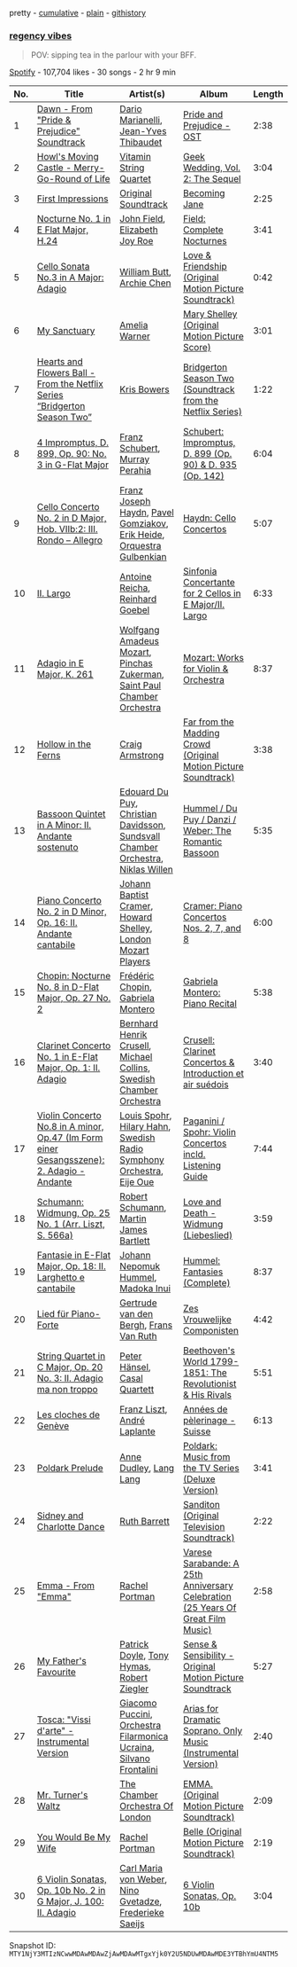 pretty - [cumulative](/playlists/cumulative/37i9dQZF1DWUqr1os0aCxH.md) - [plain](/playlists/plain/37i9dQZF1DWUqr1os0aCxH) - [githistory](https://github.githistory.xyz/mackorone/spotify-playlist-archive/blob/main/playlists/plain/37i9dQZF1DWUqr1os0aCxH)

### [regency vibes](https://open.spotify.com/playlist/37i9dQZF1DWUqr1os0aCxH)

> POV: sipping tea in the parlour with your BFF.

[Spotify](https://open.spotify.com/user/spotify) - 107,704 likes - 30 songs - 2 hr 9 min

| No. | Title | Artist(s) | Album | Length |
|---|---|---|---|---|
| 1 | [Dawn \- From "Pride & Prejudice" Soundtrack](https://open.spotify.com/track/2k2MprlqkmDMKKOOWGREzW) | [Dario Marianelli](https://open.spotify.com/artist/0s1ec6aPpRZ4DCj15w1EFg), [Jean\-Yves Thibaudet](https://open.spotify.com/artist/1Dot4uMsJMx8n1Xi7gAdV6) | [Pride and Prejudice \- OST](https://open.spotify.com/album/5pV86WRRdbyIdK3YkS7rOI) | 2:38 |
| 2 | [Howl's Moving Castle \- Merry\-Go\-Round of Life](https://open.spotify.com/track/20nMssNxX89e7YMoT0gpFQ) | [Vitamin String Quartet](https://open.spotify.com/artist/6MERXsiRbur2oJZFgYRDKz) | [Geek Wedding, Vol\. 2: The Sequel](https://open.spotify.com/album/11USWPKwpUSlDyrjBErJ6W) | 3:04 |
| 3 | [First Impressions](https://open.spotify.com/track/09I7DjJtkvTPORULHE7yCY) | [Original Soundtrack](https://open.spotify.com/artist/3huVQoEWdqUTvlYpFVUHcF) | [Becoming Jane](https://open.spotify.com/album/52sztZMsBAIe2jNcFNpQHk) | 2:25 |
| 4 | [Nocturne No\. 1 in E Flat Major, H.24](https://open.spotify.com/track/4h4py9AzEuUGBTJZO4ifnm) | [John Field](https://open.spotify.com/artist/7vDYlejWEU6Yuw4MxTiv56), [Elizabeth Joy Roe](https://open.spotify.com/artist/5vJAuQf7YI4bRYev7UfZDs) | [Field: Complete Nocturnes](https://open.spotify.com/album/0I3BvDSNoPQnI8Fsr60Cub) | 3:41 |
| 5 | [Cello Sonata No.3 in A Major: Adagio](https://open.spotify.com/track/7llgKyvaQR10beuT6aInYQ) | [William Butt](https://open.spotify.com/artist/3haPAcAMMngBtugMQSIaSg), [Archie Chen](https://open.spotify.com/artist/23Ghizx5CEAgDo7LDWipKs) | [Love & Friendship \(Original Motion Picture Soundtrack\)](https://open.spotify.com/album/2UZg52siXUEix9x1Yb3bpW) | 0:42 |
| 6 | [My Sanctuary](https://open.spotify.com/track/6d1NPNNXtUPmqdwg8bEGSo) | [Amelia Warner](https://open.spotify.com/artist/1SSl5N7XDvbNT88DomuDmW) | [Mary Shelley \(Original Motion Picture Score\)](https://open.spotify.com/album/4Bu9CTxnEx079i37tGHlXi) | 3:01 |
| 7 | [Hearts and Flowers Ball \- From the Netflix Series “Bridgerton Season Two”](https://open.spotify.com/track/4ibFnVHag07dErldkPF7uh) | [Kris Bowers](https://open.spotify.com/artist/2wWBoQpcybsDVpouFubTqZ) | [Bridgerton Season Two \(Soundtrack from the Netflix Series\)](https://open.spotify.com/album/1jhHQPn3EjtdCuKgVTg6Bb) | 1:22 |
| 8 | [4 Impromptus, D\. 899, Op\. 90: No\. 3 in G\-Flat Major](https://open.spotify.com/track/5nyjJE5icW9rkqFGTZVhYR) | [Franz Schubert](https://open.spotify.com/artist/2p0UyoPfYfI76PCStuXfOP), [Murray Perahia](https://open.spotify.com/artist/4EEQIAJoeN1V30MqFFtXxB) | [Schubert: Impromptus, D\. 899 \(Op\. 90\) & D\. 935 \(Op\. 142\)](https://open.spotify.com/album/7iWzo7rT6DWeoOundFbwcx) | 6:04 |
| 9 | [Cello Concerto No\. 2 in D Major, Hob\. VIIb:2: III\. Rondo – Allegro](https://open.spotify.com/track/4ofb3jwDQIrnOudulTLxgR) | [Franz Joseph Haydn](https://open.spotify.com/artist/656RXuyw7CE0dtjdPgjJV6), [Pavel Gomziakov](https://open.spotify.com/artist/3UfgQyRhmdAc89C2uQFUSm), [Erik Heide](https://open.spotify.com/artist/32ty1Cg86aV8ZPtEGtxWKx), [Orquestra Gulbenkian](https://open.spotify.com/artist/1749FfRhbpXEXFmrHJe31n) | [Haydn: Cello Concertos](https://open.spotify.com/album/3lN1hwJ6xbmHQGeo19RJix) | 5:07 |
| 10 | [II\. Largo](https://open.spotify.com/track/3FK2gApjiXeeZFMrBTMRno) | [Antoine Reicha](https://open.spotify.com/artist/6xcLRTK4l1U7cO925ybm2L), [Reinhard Goebel](https://open.spotify.com/artist/6aZcT9sJMlL0yUOrEWa74E) | [Sinfonia Concertante for 2 Cellos in E Major/II\. Largo](https://open.spotify.com/album/1vitj79yjkSsLdPfTOFLEV) | 6:33 |
| 11 | [Adagio in E Major, K\. 261](https://open.spotify.com/track/2vBuaUzWANdghLfM1nF0Yw) | [Wolfgang Amadeus Mozart](https://open.spotify.com/artist/4NJhFmfw43RLBLjQvxDuRS), [Pinchas Zukerman](https://open.spotify.com/artist/57J4DccKLul7z7kqfRPiER), [Saint Paul Chamber Orchestra](https://open.spotify.com/artist/0QjKu8W5tafMCDKKw3xHYT) | [Mozart: Works for Violin & Orchestra](https://open.spotify.com/album/4zETVNxxf0HT4iHXV0he0F) | 8:37 |
| 12 | [Hollow in the Ferns](https://open.spotify.com/track/7ChcR1Vdev6qnpcELoU5tI) | [Craig Armstrong](https://open.spotify.com/artist/526q7RxT5KA1VGeQ5GMSHO) | [Far from the Madding Crowd \(Original Motion Picture Soundtrack\)](https://open.spotify.com/album/4J9mOsvXXsEy7ocReEwBBP) | 3:38 |
| 13 | [Bassoon Quintet in A Minor: II\. Andante sostenuto](https://open.spotify.com/track/3uE83JeBkY95ZnnhxyZJsj) | [Edouard Du Puy](https://open.spotify.com/artist/4YSCbLTg7qXHjtIeW8YhV4), [Christian Davidsson](https://open.spotify.com/artist/0UL3VyugD1PWfgrYZQ6LqZ), [Sundsvall Chamber Orchestra](https://open.spotify.com/artist/4YvXczozKiUsl0KTspMIA6), [Niklas Willen](https://open.spotify.com/artist/3VVhInf9f2hRXZBIaPcYyY) | [Hummel / Du Puy / Danzi / Weber: The Romantic Bassoon](https://open.spotify.com/album/13N56hu1ywksI4Dae9yDnI) | 5:35 |
| 14 | [Piano Concerto No\. 2 in D Minor, Op\. 16: II\. Andante cantabile](https://open.spotify.com/track/1x4dOZWD7WbD9lkvmi8jmw) | [Johann Baptist Cramer](https://open.spotify.com/artist/7BwSrKTOemmB5WmGVVqInm), [Howard Shelley](https://open.spotify.com/artist/3pxt6077A2xXBAgMrgHRPg), [London Mozart Players](https://open.spotify.com/artist/1sylrdKARMDYTJbs8IPWGy) | [Cramer: Piano Concertos Nos\. 2, 7, and 8](https://open.spotify.com/album/2nDBRoOUcKAiEBgjCKR0aR) | 6:00 |
| 15 | [Chopin: Nocturne No\. 8 in D\-Flat Major, Op\. 27 No\. 2](https://open.spotify.com/track/4hbvrHgfZ8lqFrPx1Ztd6j) | [Frédéric Chopin](https://open.spotify.com/artist/7y97mc3bZRFXzT2szRM4L4), [Gabriela Montero](https://open.spotify.com/artist/0zn66Km3MeK24VuWUZydgr) | [Gabriela Montero: Piano Recital](https://open.spotify.com/album/2Kvlzm7PyfuF30L3HIBrWw) | 5:38 |
| 16 | [Clarinet Concerto No\. 1 in E\-Flat Major, Op\. 1: II\. Adagio](https://open.spotify.com/track/3kPx2OxsiqI74UHPSWB3bP) | [Bernhard Henrik Crusell](https://open.spotify.com/artist/6RZnn5duxDdSsDoaoRaibD), [Michael Collins](https://open.spotify.com/artist/7jwtuGXYddkJm7TSoJuoT2), [Swedish Chamber Orchestra](https://open.spotify.com/artist/1mlMBjVFn5oeZLAXHIM5no) | [Crusell: Clarinet Concertos & Introduction et air suédois](https://open.spotify.com/album/7ezblV00Bxd1mFOdW1K1Si) | 3:40 |
| 17 | [Violin Concerto No.8 in A minor, Op.47 \(Im Form einer Gesangsszene\): 2\. Adagio \- Andante](https://open.spotify.com/track/0Y5N7jqHSVuRcjpxh8yldi) | [Louis Spohr](https://open.spotify.com/artist/7MzxeLpsMxTk4HDBG6C7rq), [Hilary Hahn](https://open.spotify.com/artist/5JdT0LYJdlPbTC58p60WTX), [Swedish Radio Symphony Orchestra](https://open.spotify.com/artist/0K6ufQj8JzIZPPkvZrEwJS), [Eije Oue](https://open.spotify.com/artist/7l8HgcLsRg3x9IbeAQjaGz) | [Paganini / Spohr: Violin Concertos incld\. Listening Guide](https://open.spotify.com/album/52A9oIcEgY9llf0hQ3d0Bb) | 7:44 |
| 18 | [Schumann: Widmung, Op\. 25 No\. 1 \(Arr\. Liszt, S\. 566a\)](https://open.spotify.com/track/5U7T2widXE5MqoQ6dmi3O9) | [Robert Schumann](https://open.spotify.com/artist/2UqjDAXnDxejEyE0CzfUrZ), [Martin James Bartlett](https://open.spotify.com/artist/6zWfzjBaMu0anAw2kHMW0O) | [Love and Death \- Widmung \(Liebeslied\)](https://open.spotify.com/album/2BoNvLXV5QNSKpRc8hps7Z) | 3:59 |
| 19 | [Fantasie in E\-Flat Major, Op\. 18: II\. Larghetto e cantabile](https://open.spotify.com/track/6lol9qNeKafDmZtRicSUBS) | [Johann Nepomuk Hummel](https://open.spotify.com/artist/0WiK9IsQEQEuIQ1iDxvuPg), [Madoka Inui](https://open.spotify.com/artist/4mahNUgnD5y77JY4ZihRHm) | [Hummel: Fantasies \(Complete\)](https://open.spotify.com/album/2LOADbvStUJaLbDDv5wU1M) | 8:37 |
| 20 | [Lied für Piano\-Forte](https://open.spotify.com/track/72oipVWf1JqN1rg865mfFX) | [Gertrude van den Bergh](https://open.spotify.com/artist/5qPXs4Y9pGgWHxoynFDDKE), [Frans Van Ruth](https://open.spotify.com/artist/1DGWVYpf4TxuoEbN1cHeXZ) | [Zes Vrouwelijke Componisten](https://open.spotify.com/album/1sJoXKa8FryHDfSdoKW6T5) | 4:42 |
| 21 | [String Quartet in C Major, Op\. 20 No\. 3: II\. Adagio ma non troppo](https://open.spotify.com/track/745Jrw2D5YBR9xEClCeXT7) | [Peter Hänsel](https://open.spotify.com/artist/1AyBrFUmVup9BohJaf1XOv), [Casal Quartett](https://open.spotify.com/artist/6pNt9Os5bssdFpne3vUFlC) | [Beethoven's World 1799\-1851: The Revolutionist & His Rivals](https://open.spotify.com/album/3uvfzlSKXs1hQts4MDGfkn) | 5:51 |
| 22 | [Les cloches de Genève](https://open.spotify.com/track/6RSmwzh8naNv2pSgcldW37) | [Franz Liszt](https://open.spotify.com/artist/1385hLNbrnbCJGokfH2ac2), [André Laplante](https://open.spotify.com/artist/3wBPUdIKGpmOpm6EvuLKMj) | [Années de pèlerinage \- Suisse](https://open.spotify.com/album/0JaZH9gdpKr7mBLYgScpSm) | 6:13 |
| 23 | [Poldark Prelude](https://open.spotify.com/track/2ZiKX8sUWhINzoprZAWTzl) | [Anne Dudley](https://open.spotify.com/artist/41dLItQx3PSyP6n1AMd87b), [Lang Lang](https://open.spotify.com/artist/1YZhNFBxkEB5UKTgMDvot4) | [Poldark: Music from the TV Series \(Deluxe Version\)](https://open.spotify.com/album/4swL8BznFgV5IhDRFyB7bO) | 3:41 |
| 24 | [Sidney and Charlotte Dance](https://open.spotify.com/track/4Dg3T3W6yESLFXKsfQGoDI) | [Ruth Barrett](https://open.spotify.com/artist/48ZoDch2iKE7FZEYY67DPB) | [Sanditon \(Original Television Soundtrack\)](https://open.spotify.com/album/7zbe6VlYuPAYeoQ9o1FQWW) | 2:22 |
| 25 | [Emma \- From "Emma"](https://open.spotify.com/track/2W602jFzodgV2MWp52nrKe) | [Rachel Portman](https://open.spotify.com/artist/1joFZGTRER78nUsWtgHCHR) | [Varese Sarabande: A 25th Anniversary Celebration \(25 Years Of Great Film Music\)](https://open.spotify.com/album/0D10oCY4gRp4ASj1kJZsyp) | 2:58 |
| 26 | [My Father's Favourite](https://open.spotify.com/track/0LrA0EtiJsr4tDHIGw82OW) | [Patrick Doyle](https://open.spotify.com/artist/1W42coQfIlt6btgqpfJWYQ), [Tony Hymas](https://open.spotify.com/artist/6A479xP05787vKnE5MtLSG), [Robert Ziegler](https://open.spotify.com/artist/6c3mMiMnHQtu4mGWN87CFx) | [Sense & Sensibility \- Original Motion Picture Soundtrack](https://open.spotify.com/album/5cdzYLI2HbFMJsqyt028Gq) | 5:27 |
| 27 | [Tosca: "Vissi d'arte" \- Instrumental Version](https://open.spotify.com/track/1sLdtvscJQJU0m8lE3UgGv) | [Giacomo Puccini](https://open.spotify.com/artist/0OzxPXyowUEQ532c9AmHUR), [Orchestra Filarmonica Ucraina](https://open.spotify.com/artist/7dCm81ernkaCetMxzdV62i), [Silvano Frontalini](https://open.spotify.com/artist/4hB6gspHUv7YlN9c6ViLhN) | [Arias for Dramatic Soprano\. Only Music \(Instrumental Version\)](https://open.spotify.com/album/5SPcQRuuEdXJCPWD8ZYTOj) | 2:40 |
| 28 | [Mr\. Turner's Waltz](https://open.spotify.com/track/1bV9N9F9QHilS9ZusAL6VM) | [The Chamber Orchestra Of London](https://open.spotify.com/artist/2IS9rTtWwEfUEY4u3mecIT) | [EMMA\. \(Original Motion Picture Soundtrack\)](https://open.spotify.com/album/2QwIcZ1a1FuDUw8i0u1dGS) | 2:09 |
| 29 | [You Would Be My Wife](https://open.spotify.com/track/0ZqHBAapHJM5cj6jxeKg3i) | [Rachel Portman](https://open.spotify.com/artist/1joFZGTRER78nUsWtgHCHR) | [Belle \(Original Motion Picture Soundtrack\)](https://open.spotify.com/album/2WgjiEBqV1iHgCSKxp7k9K) | 2:19 |
| 30 | [6 Violin Sonatas, Op\. 10b No\. 2 in G Major, J\. 100: II\. Adagio](https://open.spotify.com/track/1AC5wU2t8UR1EY8wZ04AG0) | [Carl Maria von Weber](https://open.spotify.com/artist/1p6wR69pnH9LBWZvwliuz2), [Nino Gvetadze](https://open.spotify.com/artist/3XqWi96WK0NxAhtHng8HSl), [Frederieke Saeijs](https://open.spotify.com/artist/0wIhjnC9Lud8D2rLRoFACQ) | [6 Violin Sonatas, Op\. 10b](https://open.spotify.com/album/0WzJucZMyYoL1WsW0ub4Ul) | 3:04 |

Snapshot ID: `MTY1NjY3MTIzNCwwMDAwMDAwZjAwMDAwMTgxYjk0Y2U5NDUwMDAwMDE3YTBhYmU4NTM5`
